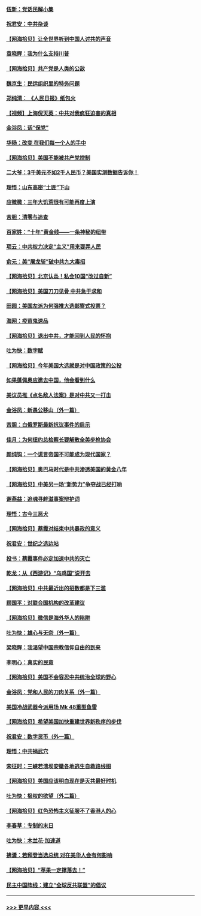 #### [伍新：党话民解小集](../pages/nsc993/n12366907.md?t=08310151) 
#### [祝君安：中共杂谈](../pages/nsc993/n12366076.md?t=08310151) 
#### [【网海拾贝】让全世界听到中国人讨共的声音](../pages/nsc993/n12365569.md?t=08310151) 
#### [袁晓辉：我为什么支持川普](../pages/nsc993/n12362670.md?t=08310151) 
#### [【网海拾贝】共产党是人类的公敌](../pages/nsc993/n12363182.md?t=08310151) 
#### [魏京生：民运组织里的特务问题](../pages/nsc993/n12363010.md?t=08310151) 
#### [郑纯清： 《人民日报》纸包火](../pages/nsc993/n12362706.md?t=08310151) 
#### [【视频】上海倪天英：中共对我疯狂迫害的真相](../pages/nsc993/n12356341.md?t=08310151) 
#### [金浴凤：话“保党”](../pages/nsc993/n12361867.md?t=08310151) 
#### [华旸：改变 在我们每一个人的手中](../pages/nsc993/n12361774.md?t=08310151) 
#### [【网海拾贝】美国不能被共产党控制](../pages/nsc993/n12360271.md?t=08310151) 
#### [二大爷：3千美元不如2千人民币？美国实测数据告诉你！](../pages/nsc993/n12358563.md?t=08310151) 
#### [理悟：山东高密“土匪”下山](../pages/nsc993/n12358535.md?t=08310151) 
#### [应微微：三年大饥荒很有可能再度上演](../pages/nsc993/n12358523.md?t=08310151) 
#### [苦胆：清零与追查](../pages/nsc993/n12358501.md?t=08310151) 
#### [百家姓：“十年”黄金线——一条神秘的纽带](../pages/nsc993/n12358319.md?t=08310151) 
#### [项云：中共权力决定“主义”用来耍弄人民](../pages/nsc993/n12358172.md?t=08310151) 
#### [俞元：美“屠龙斩”破中共九大毒招](../pages/nsc993/n12357822.md?t=08310151) 
#### [【网海拾贝】北京认怂！私会10国“改过自新”](../pages/nsc993/n12357784.md?t=08310151) 
#### [【网海拾贝】美国刀刀见骨 中共急于求和](../pages/nsc993/n12355511.md?t=08310151) 
#### [田园：美国左派为何强推大选邮寄式投票？](../pages/nsc993/n12352963.md?t=08310151) 
#### [海网：疫苗鬼速品](../pages/nsc993/n12354438.md?t=08310151) 
#### [【网海拾贝】退出中共，才能回到人民的怀抱](../pages/nsc993/n12352634.md?t=08310151) 
#### [吐为快：数字赋](../pages/nsc993/n12352317.md?t=08310151) 
#### [【网海拾贝】今年美国大选就是对中国政策的公投](../pages/nsc993/n12350973.md?t=08310151) 
#### [如果蓬佩奥应邀去中国，他会看到什么](../pages/nsc993/n12350945.md?t=08310151) 
#### [美议员推《点名敌人法案》是对中共又一打击](../pages/nsc993/n12350765.md?t=08310151) 
#### [金浴凤：新愚公移山（外一篇）](../pages/nsc993/n12350253.md?t=08310151) 
#### [苦胆：白俄罗斯最新抗议事件的启示](../pages/nsc993/n12349989.md?t=08310151) 
#### [佳月：为何纽约总检察长要解散全美步枪协会](../pages/nsc993/n12349939.md?t=08310151) 
#### [颜纯钩：一个谎言帝国不可能成为现代国家？](../pages/nsc993/n12349898.md?t=08310151) 
#### [【网海拾贝】奥巴马时代是中共渗透美国的黄金八年](../pages/nsc993/n12349284.md?t=08310151) 
#### [【网海拾贝】中美另一场“新势力”争夺战已经打响](../pages/nsc993/n12346998.md?t=08310151) 
#### [谢燕益：追魂寻衅滋事案辩护词](../pages/nsc993/n12346892.md?t=08310151) 
#### [理悟：古今三恶犬](../pages/nsc993/n12345190.md?t=08310151) 
#### [【网海拾贝】蔡霞对结束中共暴政的意义](../pages/nsc993/n12344263.md?t=08310151) 
#### [祝君安：世纪之选边站](../pages/nsc993/n12342382.md?t=08310151) 
#### [投书：蔡霞事件必定加速中共的灭亡](../pages/nsc993/n12341881.md?t=08310151) 
#### [乾龙：从《西游记》“乌鸡国”说开去](../pages/nsc993/n12341690.md?t=08310151) 
#### [【网海拾贝】中共最近出的招数都是下三滥](../pages/nsc993/n12341593.md?t=08310151) 
#### [顾国平：对联合国机构的改革建议](../pages/nsc993/n12339928.md?t=08310151) 
#### [【网海拾贝】微信是海外华人的陷阱](../pages/nsc993/n12338868.md?t=08310151) 
#### [吐为快：雄心与无奈（外一篇）](../pages/nsc993/n12338132.md?t=08310151) 
#### [梁晓辉：我渴望中国宗教信仰自由的到来](../pages/nsc993/n12336657.md?t=08310151) 
#### [李明心：真实的民意](../pages/nsc993/n12336089.md?t=08310151) 
#### [【网海拾贝】美国不会容忍中共统治全球的野心](../pages/nsc993/n12336063.md?t=08310151) 
#### [金浴凤：党和人民的刀肉关系（外一篇）](../pages/nsc993/n12335834.md?t=08310151) 
#### [美国冷战武器今派用场 Mk 48重型鱼雷](../pages/nsc993/n12335354.md?t=08310151) 
#### [【网海拾贝】希望美国加快重建世界新秩序的步伐](../pages/nsc993/n12334224.md?t=08310151) 
#### [祝君安：数字货币（外一篇）](../pages/nsc993/n12334186.md?t=08310151) 
#### [理悟：中共祸武穴](../pages/nsc993/n12333962.md?t=08310151) 
#### [宋征时：三峡若溃坝安徽各地逃生自救路线图](../pages/nsc993/n12332450.md?t=08310151) 
#### [【网海拾贝】美国应该明白现在是灭共最好时机](../pages/nsc993/n12332313.md?t=08310151) 
#### [吐为快：极权的欲望（外二篇）](../pages/nsc993/n12332089.md?t=08310151) 
#### [【网海拾贝】红色恐怖主义征服不了香港人的心](../pages/nsc993/n12329296.md?t=08310151) 
#### [李春草：专制的末日](../pages/nsc993/n12329079.md?t=08310151) 
#### [吐为快：木兰花‧加速道](../pages/nsc993/n12327366.md?t=08310151) 
#### [拂潇：若拜登当选总统 对在美华人会有何影响](../pages/nsc993/n12295996.md?t=08310151) 
#### [【网海拾贝】“苹果一定撑落去！”](../pages/nsc993/n12326784.md?t=08310151) 
#### [民主中国阵线：建立“全球反共联盟”的倡议](../pages/nsc993/n12324177.md?t=08310151) 

----
#### [ >>> 更早内容 <<< ](../indexes/nsc993-earlier.md)
